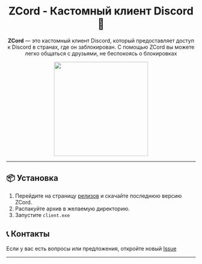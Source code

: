 <div align="center">

# ZCord - Кастомный клиент Discord 🚀

**ZCord** — это кастомный клиент Discord, который предоставляет доступ к Discord в странах, где он заблокирован. С помощью ZCord вы можете легко общаться с друзьями, не беспокоясь о блокировках

<img src="https://github.com/user-attachments/assets/1297467b-6e50-4f44-b3d3-81091fa8f316" width="250"></img>

</div>

---

## 📦 Установка

1. Перейдите на страницу [релизов](https://github.com/ваш_аккаунт/ZCord/releases) и скачайте последнюю версию ZCord.
2. Распакуйте архив в желаемую директорию.
3. Запустите `client.exe`

## 📞 Контакты

Если у вас есть вопросы или предложения, откройте новый [Issue](https://github.com/SublimateTheBerry/zcord/issues)

---
